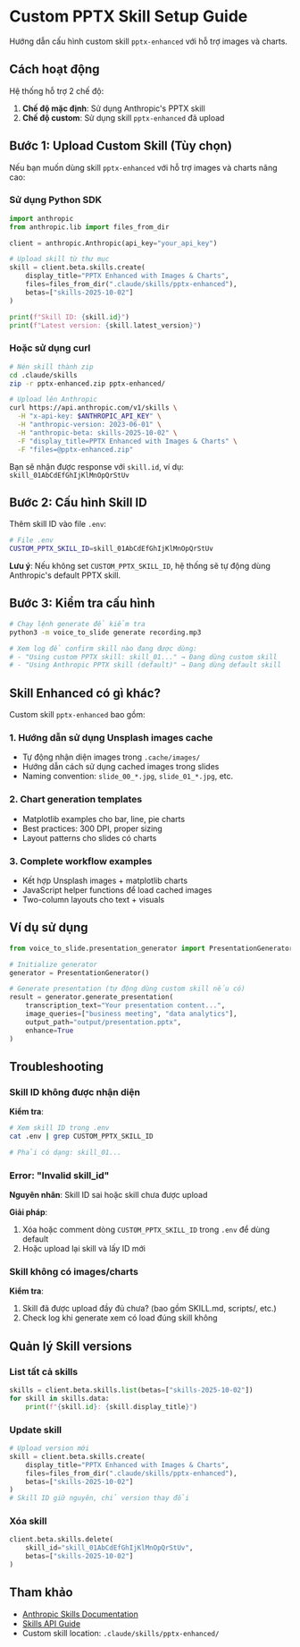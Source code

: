 # Custom PPTX Skill Setup Guide

Hướng dẫn cấu hình custom skill `pptx-enhanced` với hỗ trợ images và charts.

## Cách hoạt động

Hệ thống hỗ trợ 2 chế độ:

1. **Chế độ mặc định**: Sử dụng Anthropic's PPTX skill
2. **Chế độ custom**: Sử dụng skill `pptx-enhanced` đã upload

## Bước 1: Upload Custom Skill (Tùy chọn)

Nếu bạn muốn dùng skill `pptx-enhanced` với hỗ trợ images và charts nâng cao:

### Sử dụng Python SDK

```python
import anthropic
from anthropic.lib import files_from_dir

client = anthropic.Anthropic(api_key="your_api_key")

# Upload skill từ thư mục
skill = client.beta.skills.create(
    display_title="PPTX Enhanced with Images & Charts",
    files=files_from_dir(".claude/skills/pptx-enhanced"),
    betas=["skills-2025-10-02"]
)

print(f"Skill ID: {skill.id}")
print(f"Latest version: {skill.latest_version}")
```

### Hoặc sử dụng curl

```bash
# Nén skill thành zip
cd .claude/skills
zip -r pptx-enhanced.zip pptx-enhanced/

# Upload lên Anthropic
curl https://api.anthropic.com/v1/skills \
  -H "x-api-key: $ANTHROPIC_API_KEY" \
  -H "anthropic-version: 2023-06-01" \
  -H "anthropic-beta: skills-2025-10-02" \
  -F "display_title=PPTX Enhanced with Images & Charts" \
  -F "files=@pptx-enhanced.zip"
```

Bạn sẽ nhận được response với `skill.id`, ví dụ: `skill_01AbCdEfGhIjKlMnOpQrStUv`

## Bước 2: Cấu hình Skill ID

Thêm skill ID vào file `.env`:

```bash
# File .env
CUSTOM_PPTX_SKILL_ID=skill_01AbCdEfGhIjKlMnOpQrStUv
```

**Lưu ý**: Nếu không set `CUSTOM_PPTX_SKILL_ID`, hệ thống sẽ tự động dùng Anthropic's default PPTX skill.

## Bước 3: Kiểm tra cấu hình

```bash
# Chạy lệnh generate để kiểm tra
python3 -m voice_to_slide generate recording.mp3

# Xem log để confirm skill nào đang được dùng:
# - "Using custom PPTX skill: skill_01..." → Đang dùng custom skill
# - "Using Anthropic PPTX skill (default)" → Đang dùng default skill
```

## Skill Enhanced có gì khác?

Custom skill `pptx-enhanced` bao gồm:

### 1. Hướng dẫn sử dụng Unsplash images cache
- Tự động nhận diện images trong `.cache/images/`
- Hướng dẫn cách sử dụng cached images trong slides
- Naming convention: `slide_00_*.jpg`, `slide_01_*.jpg`, etc.

### 2. Chart generation templates
- Matplotlib examples cho bar, line, pie charts
- Best practices: 300 DPI, proper sizing
- Layout patterns cho slides có charts

### 3. Complete workflow examples
- Kết hợp Unsplash images + matplotlib charts
- JavaScript helper functions để load cached images
- Two-column layouts cho text + visuals

## Ví dụ sử dụng

```python
from voice_to_slide.presentation_generator import PresentationGenerator

# Initialize generator
generator = PresentationGenerator()

# Generate presentation (tự động dùng custom skill nếu có)
result = generator.generate_presentation(
    transcription_text="Your presentation content...",
    image_queries=["business meeting", "data analytics"],
    output_path="output/presentation.pptx",
    enhance=True
)
```

## Troubleshooting

### Skill ID không được nhận diện

**Kiểm tra**:
```bash
# Xem skill ID trong .env
cat .env | grep CUSTOM_PPTX_SKILL_ID

# Phải có dạng: skill_01...
```

### Error: "Invalid skill_id"

**Nguyên nhân**: Skill ID sai hoặc skill chưa được upload

**Giải pháp**:
1. Xóa hoặc comment dòng `CUSTOM_PPTX_SKILL_ID` trong `.env` để dùng default
2. Hoặc upload lại skill và lấy ID mới

### Skill không có images/charts

**Kiểm tra**:
1. Skill đã được upload đầy đủ chưa? (bao gồm SKILL.md, scripts/, etc.)
2. Check log khi generate xem có load đúng skill không

## Quản lý Skill versions

### List tất cả skills
```python
skills = client.beta.skills.list(betas=["skills-2025-10-02"])
for skill in skills.data:
    print(f"{skill.id}: {skill.display_title}")
```

### Update skill
```python
# Upload version mới
skill = client.beta.skills.create(
    display_title="PPTX Enhanced with Images & Charts",
    files=files_from_dir(".claude/skills/pptx-enhanced"),
    betas=["skills-2025-10-02"]
)
# Skill ID giữ nguyên, chỉ version thay đổi
```

### Xóa skill
```python
client.beta.skills.delete(
    skill_id="skill_01AbCdEfGhIjKlMnOpQrStUv",
    betas=["skills-2025-10-02"]
)
```

## Tham khảo

- [Anthropic Skills Documentation](https://docs.claude.com/en/docs/agents-and-tools/agent-skills)
- [Skills API Guide](https://docs.claude.com/en/api/skills-guide)
- Custom skill location: `.claude/skills/pptx-enhanced/`
